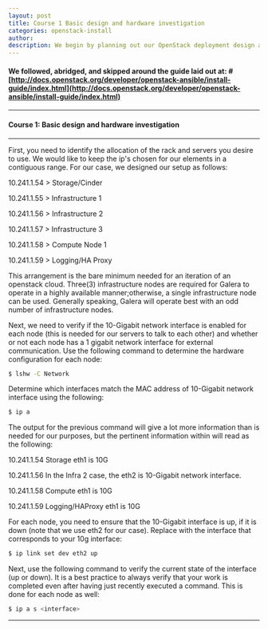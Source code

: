 ```yaml
---
layout: post
title: Course 1 Basic design and hardware investigation
categories: openstack-install
author: 
description: We begin by planning out our OpenStack deployment design and then investigate the network hardware configuration.
---
```


#### We followed, abridged, and skipped around the guide laid out at: # [http://docs.openstack.org/developer/openstack-ansible/install-guide/index.html](http://docs.openstack.org/developer/openstack-ansible/install-guide/index.html)

  

* * *

#### Course 1: Basic design and hardware investigation #

* * *

First, you need to identify the allocation of the rack and servers you desire to use. We would like to keep the ip's chosen for our elements in a contiguous range. For our case, we designed our setup as follows:

10.241.1.54 > Storage/Cinder

10.241.1.55 > Infrastructure 1

10.241.1.56 > Infrastructure 2

10.241.1.57 > Infrastructure 3

10.241.1.58 > Compute Node 1

10.241.1.59 > Logging/HA Proxy

  

This arrangement is the bare minimum needed for an iteration of an openstack cloud. Three(3) infrastructure nodes are required for Galera to operate in a highly available manner;otherwise, a single infrastructure node can be used. Generally speaking, Galera will operate best with an odd number of infrastructure nodes.

  

Next, we need to verify if the 10-Gigabit network interface is enabled for each node (this is needed for our servers to talk to each other) and whether or not each node has a 1 gigabit network interface for external communication. Use the following command to determine the hardware configuration for each node:

```sh
$ lshw -C Network
```
  

Determine which interfaces match the MAC address of 10-Gigabit network interface using the following:

```sh
$ ip a
```
  

The output for the previous command will give a lot more information than is needed for our purposes, but the pertinent information within will read as the following:

10.241.1.54 Storage eth1 is 10G

10.241.1.56 In the Infra 2 case, the eth2 is 10-Gigabit network interface.

10.241.1.58 Compute eth1 is 10G

10.241.1.59 Logging/HAProxy eth1 is 10G

  

For each node, you need to ensure that the 10-Gigabit interface is up, if it is down (note that we use eth2 for our case). Replace with the interface that corresponds to your 10g interface:

```sh
$ ip link set dev eth2 up
```
  

Next, use the following command to verify the current state of the interface (up or down). It is a best practice to always verify that your work is completed even after having just recently executed a command. This is done for each node as well:

```sh
$ ip a s <interface>
```

* * *
